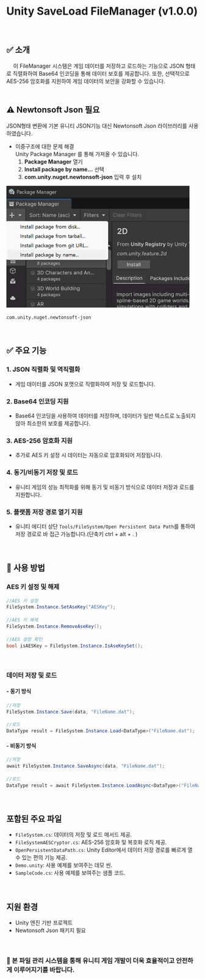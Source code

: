 # Unity SaveLoad FileManager (v1.0.0)  
　
　
## ✅ 소개  
　
이 FileManager 시스템은 게임 데이터를 저장하고 로드하는 기능으로  JSON 형태로 직렬화하여 Base64 인코딩을 통해 데이터 보호를 제공합니다.
또한, 선택적으로 AES-256 암호화를 지원하여 게임 데이터의 보안을 강화할 수 있습니다.  
　
　
## ⚠️ Newtonsoft Json 필요
JSON형태 변환에 기본 유니티 JSON기능 대신 Newtonsoft Json 라이브러리를 사용하였습니다.
- 이중구조에 대한 문제 해결
　  
	Unity Package Manager 를 통해 가져올 수 있습니다.
	1. **Package Manager** 열기
	2. **Install package by name…** 선택 
	3. **com.unity.nuget.newtonsoft-json** 입력 후 설치
　	     
<img src="https://github.com/joylike2/Unity-SaveLoad-FileManager/blob/main/Img_PackageManager.png?raw=true" width="480px">


```none
com.unity.nuget.newtonsoft-json
```



　
## ✅ 주요 기능
### 1. JSON 직렬화 및 역직렬화
- 게임 데이터를 JSON 포맷으로 직렬화하여 저장 및 로드합니다.
　
### 2. Base64 인코딩 지원
- Base64 인코딩을 사용하여 데이터를 저장하며, 데이터가 일반 텍스트로 노출되지 않아 최소한의 보호를 제공합니다.
　
### 3. AES-256 암호화 지원
- 추가로 AES 키 설정 시 데이터는 자동으로 암호화되어 저장됩니다.
　
### 4. 동기/비동기 저장 및 로드
- 유니티 게임의 성능 최적화를 위해 동기 및 비동기 방식으로 데이터 저장과 로드를 지원합니다.
　
### 5. 플랫폼 저장 경로 열기 지원
- 유니티 에디터 상단 `Tools/FileSystem/Open Persistent Data Path`를 통하여 저장 경로로 바 접근 가능합니다.(단축키 ctrl + alt + . )

　
　
　
## 📌 사용 방법
### AES 키 설정 및 해제
```csharp
//AES 키 설정
FileSystem.Instance.SetAseKey("AESKey");

//AES 키 해제
FileSystem.Instance.RemoveAseKey();

//AES 설정 확인
bool isAESKey = FileSystem.Instance.IsAseKeySet();
```
　
　
### 데이터 저장 및 로드
#### - 동기 방식
```csharp
//저장
FileSystem.Instance.Save(data, "FileName.dat");

//로드
DataType result = FileSystem.Instance.Load<DataType>("FileName.dat");
```

#### - 비동기 방식
```csharp
//저장
await FileSystem.Instance.SaveAsync(data, "FileName.dat");
　
//로드
DataType result = await FileSystem.Instance.LoadAsync<DataType>("FileName.dat");
```
　
　
## 포함된 주요 파일
- `FileSystem.cs`: 데이터의 저장 및 로드 메서드 제공.
- `FileSystemAESCryptor.cs`: AES-256 암호화 및 복호화 로직 제공.
- `OpenPersistentDataPath.cs`: Unity Editor에서 데이터 저장 경로를 빠르게 열 수 있는 편의 기능 제공.
- `Demo.unity`: 사용 예제를 보여주는 데모 씬.
- `SampleCode.cs`: 사용 예제를 보여주는 샘플 코드.

　
　
## 지원 환경
- Unity 엔진 기반 프로젝트
- Newtonsoft Json 패키지 필요

　
　
 　
### 🎉 본 파일 관리 시스템을 통해 유니티 게임 개발이 더욱 효율적이고 안전하게 이루어지기를 바랍니다.
　
